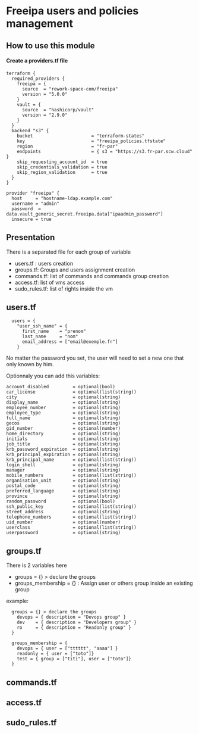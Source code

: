 # Freeipa users and policies management



## How to use this module



#### Create a providers.tf file

```
terraform {
  required_providers {
    freeipa = {
      source  = "rework-space-com/freeipa"
      version = "5.0.0"
    }
    vault = {
      source  = "hashicorp/vault"
      version = "2.9.0"
    }
  }
  backend "s3" {
    bucket                      = "terraform-states"
    key                         = "freeipa_policies.tfstate"
    region                      = "fr-par"
    endpoints                   = { s3 = "https://s3.fr-par.scw.cloud" }
    skip_requesting_account_id  = true
    skip_credentials_validation = true
    skip_region_validation      = true
  }
}

provider "freeipa" {
  host     = "hostname-ldap.example.com"
  username = "admin"
  password  = data.vault_generic_secret.freeipa.data["ipaadmin_password"]
  insecure = true
```



## Presentation

There is a separated file for each group of variable

- users.tf : users creation
- groups.tf: Groups and users assignment creation
- commands.tf: list of commands and commands group creation
- access.tf: list of vms access
- sudo_rules.tf: list of rights inside the vm

## users.tf

```
  users = {
    "user_ssh_name" = {
      first_name    = "prenom"
      last_name     = "nom"
      email_address = ["email@exemple.fr"]
    }
```

No matter the password you set, the user will need to set a new one that only known by him.

Optionnaly you can add this variables:

    account_disabled         = optional(bool)
    car_license              = optional(list(string))
    city                     = optional(string)
    display_name             = optional(string)
    employee_number          = optional(string)
    employee_type            = optional(string)
    full_name                = optional(string)
    gecos                    = optional(string)
    gid_number               = optional(number)
    home_directory           = optional(string)
    initials                 = optional(string)
    job_title                = optional(string)
    krb_password_expiration  = optional(string)
    krb_principal_expiration = optional(string)
    krb_principal_name       = optional(list(string))
    login_shell              = optional(string)
    manager                  = optional(string)
    mobile_numbers           = optional(list(string))
    organisation_unit        = optional(string)
    postal_code              = optional(string)
    preferred_language       = optional(string)
    province                 = optional(string)
    random_password          = optional(bool)
    ssh_public_key           = optional(list(string))
    street_address           = optional(string)
    telephone_numbers        = optional(list(string))
    uid_number               = optional(number)
    userclass                = optional(list(string))
    userpassword             = optional(string)

## groups.tf

There is 2 variables here

- groups = {} > declare the groups
- groups_membership = {} : Assign user or others group inside an existing group 


example: 

```
  groups = {} > declare the groups
    devops = { description = "Devops group" }
    dev    = { description = "Developers group" }
    ro     = { description = "Readonly group" }
  }

  groups_membership = {
    devops = { user = ["tttttt", "aaaa"] }
    readonly = { user = ["toto"]}
    test = { group = ["titi"], user = ["toto"]}
  }
```




## commands.tf


## access.tf

## sudo_rules.tf
